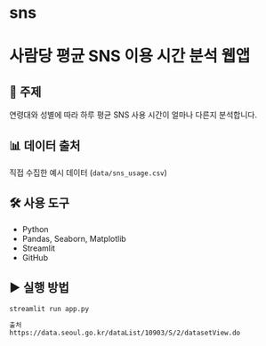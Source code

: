# sns

# 사람당 평균 SNS 이용 시간 분석 웹앱

## 📌 주제
연령대와 성별에 따라 하루 평균 SNS 사용 시간이 얼마나 다른지 분석합니다.

## 📊 데이터 출처
직접 수집한 예시 데이터 (`data/sns_usage.csv`)

## 🛠️ 사용 도구
- Python
- Pandas, Seaborn, Matplotlib
- Streamlit
- GitHub

## ▶ 실행 방법
```bash
streamlit run app.py

출처
https://data.seoul.go.kr/dataList/10903/S/2/datasetView.do
